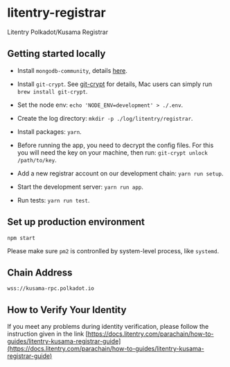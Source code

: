 # litentry-registrar

Litentry Polkadot/Kusama Registrar

## Getting started locally

- Install `mongodb-community`, details [here](https://docs.mongodb.com/manual/administration/install-community).

- Install `git-crypt`. See [git-crypt](https://github.com/AGWA/git-crypt/blob/master/INSTALL.md) for details, Mac users can simply run `brew install git-crypt`.

- Set the node env: `echo 'NODE_ENV=development' > ./.env`.

- Create the log directory: `mkdir -p ./log/litentry/registrar`.

- Install packages: `yarn`.

- Before running the app, you need to decrypt the config files. For this you will need the key on your machine, then run: `git-crypt unlock /path/to/key`.

- Add a new registrar account on our development chain: `yarn run setup`.

- Start the development server: `yarn run app`.

- Run tests: `yarn run test`.

## Set up production environment

```
npm start
```


Please make sure `pm2` is contronlled by system-level process, like `systemd`.

## Chain Address
```
wss://kusama-rpc.polkadot.io
```


## How to Verify Your Identity
If you meet any problems during identity verification, please follow the instruction given in the link [https://docs.litentry.com/parachain/how-to-guides/litentry-kusama-registrar-guide](https://docs.litentry.com/parachain/how-to-guides/litentry-kusama-registrar-guide)
